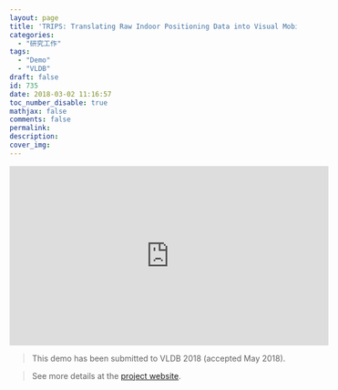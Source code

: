 ```yaml
---
layout: page
title: 'TRIPS: Translating Raw Indoor Positioning Data into Visual Mobility Semantics'
categories:
  - "研究工作"
tags:
  - "Demo"
  - "VLDB"
draft: false
id: 735
date: 2018-03-02 11:16:57
toc_number_disable: true
mathjax: false
comments: false
permalink:
description:
cover_img:
---
```


<p><p><p><p>

<iframe width="560" height="315" src="https://www.youtube.com/embed/dERSHqp7lpM" frameborder="0" allow="autoplay; encrypted-media" allowfullscreen></iframe>


>This demo has been submitted to VLDB 2018 (accepted May 2018).

>See more details at the [project website](https://longaspire.github.io/trips/).
